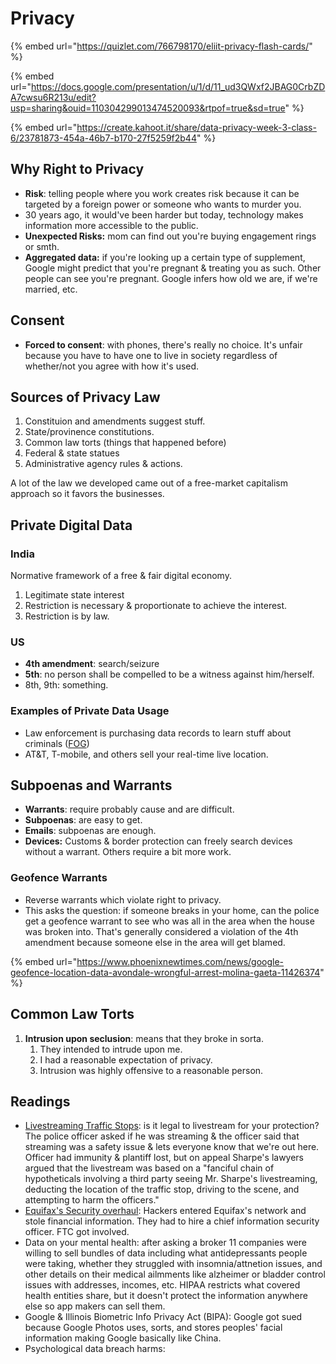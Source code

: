 # Privacy

{% embed url="https://quizlet.com/766798170/eliit-privacy-flash-cards/" %}



{% embed url="https://docs.google.com/presentation/u/1/d/11_ud3QWxf2JBAG0CrbZDA7cwsu6R213u/edit?usp=sharing&ouid=110304299013474520093&rtpof=true&sd=true" %}

{% embed url="https://create.kahoot.it/share/data-privacy-week-3-class-6/23781873-454a-46b7-b170-27f5259f2b44" %}

## Why Right to Privacy

* **Risk**: telling people where you work creates risk because it can be targeted by a foreign power or someone who wants to murder you.
* 30 years ago, it would've been harder but today, technology makes information more accessible to the public.&#x20;
* **Unexpected Risks:** mom can find out you're buying engagement rings or smth.
* **Aggregated data:** if you're looking up a certain type of supplement, Google might predict that you're pregnant & treating you as such. Other people can see you're pregnant. Google infers how old we are, if we're married, etc.

## Consent

* **Forced to consent**: with phones, there's really no choice. It's unfair because you have to have one to live in society regardless of whether/not you agree with how it's used.

## Sources of Privacy Law

1. Constituion and amendments suggest stuff.
2. State/provinence constitutions.
3. Common law torts (things that happened before)
4. Federal & state statues
5. Administrative agency rules & actions.

A lot of the law we developed came out of a free-market capitalism approach so it favors the businesses.&#x20;

## Private Digital Data

### India

Normative framework of a free & fair digital economy.&#x20;

1. Legitimate state interest&#x20;
2. Restriction is necessary & proportionate to achieve the interest.
3. Restriction is by law.

### US

* **4th amendment**: search/seizure
* **5th**: no person shall be compelled to be a witness against him/herself.
* 8th, 9th: something.

### Examples of Private Data Usage

* Law enforcement is purchasing data records to learn stuff about criminals ([FOG](https://www.eff.org/deeplinks/2022/08/inside-fog-data-science-secretive-company-selling-mass-surveillance-local-police))
* AT\&T, T-mobile, and others sell your real-time live location.

## Subpoenas and Warrants

* **Warrants**: require probably cause and are difficult.
* **Subpoenas**: are easy to get.&#x20;
* **Emails**: subpoenas are enough.&#x20;
* **Devices:** Customs & border protection can freely search devices without a warrant. Others require a bit more work.

### Geofence Warrants

* Reverse warrants which violate right to privacy.&#x20;
* This asks the question: if someone breaks in your home, can the police get a geofence warrant to see who was all in the area when the house was broken into. That's generally considered a violation of the 4th amendment because someone else in the area will get blamed.

{% embed url="https://www.phoenixnewtimes.com/news/google-geofence-location-data-avondale-wrongful-arrest-molina-gaeta-11426374" %}

## Common Law Torts

1. **Intrusion upon seclusion**: means that they broke in sorta.
   1. They intended to intrude upon me.
   2. I had a reasonable expectation of privacy.
   3. Intrusion was highly offensive to a reasonable person.

## Readings

* [Livestreaming Traffic Stops](https://docs.google.com/document/d/1T13gScf977tHazsxg0Tx\_kgdbUiKZVmlGu4XjYHJrX4/edit?usp=sharing): is it legal to livestream for your protection? The police officer asked if he was streaming & the officer said that streaming was a safety issue & lets everyone know that we're out here. Officer had immunity & plantiff lost, but on appeal Sharpe's lawyers argued that the livestream was based on a "fanciful chain of hypotheticals involving a third party seeing Mr. Sharpe's livestreaming, deducting the location of the traffic stop, driving to the scene, and attempting to harm the officers."&#x20;
* [Equifax's Security overhaul](https://docs.google.com/document/u/3/d/1DFJn2Fvl0HsPIo-3xe09ZBbvSSHUT0ih34EN06IBNCA/edit?mode=html\&usp=sharing): Hackers entered Equifax's network and stole financial information. They had to hire a chief information security officer. FTC got involved.
* Data on your mental health: after asking a broker 11 companies were willing to sell bundles of data including what antidepressants people were taking, whether they struggled with insomnia/attnetion issues, and other details on their medical ailmments like alzheimer or bladder control issues with addresses, incomes, etc. HIPAA restricts what covered health entities share, but it doesn't protect the information anywhere else so app makers can sell them.&#x20;
* Google & Illinois Biometric Info Privacy Act (BIPA): Google got sued because Google Photos uses, sorts, and stores peoples' facial information making Google basically like China.&#x20;
* Psychological data breach harms:&#x20;
